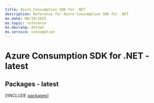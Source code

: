```yaml
---
title: Azure Consumption SDK for .NET
description: Reference for Azure Consumption SDK for .NET
ms.date: 08/19/2025
ms.topic: reference
ms.devlang: dotnet
ms.service: consumption
---
```

# Azure Consumption SDK for .NET - latest
## Packages - latest
[!INCLUDE [packages](consumption-index.md)]